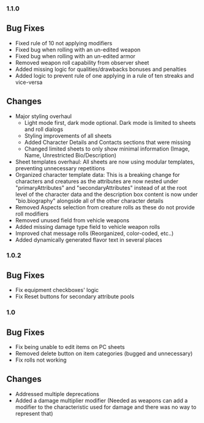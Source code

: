 ### 1.1.0

## Bug Fixes

- Fixed rule of 10 not applying modifiers
- Fixed bug when rolling with an un-edited weapon
- Fixed bug when rolling with an un-edited armor
- Removed weapon roll capability from observer sheet
- Added missing logic for qualities/drawbacks bonuses and penalties
- Added logic to prevent rule of one applying in a rule of ten streaks and vice-versa


## Changes

- Major styling overhaul
    - Light mode first, dark mode optional. Dark mode is limited to sheets and roll dialogs
    - Styling improvements of all sheets
    - Added Character Details and Contacts sections that were missing
    - Changed limited sheets to only show minimal information (Image, Name, Unrestricted Bio/Description)
- Sheet templates overhaul: All sheets are now using modular templates, preventing unnecessary repetitions
- Organized character template data: This is a breaking change for characters and creatures as the attributes are now nested under "primaryAttributes" and "secondaryAttributes" instead of at the root level of the character data and the description box content is now under "bio.biography" alongside all of the other character details
- Removed Aspects selection from creature rolls as these do not provide roll modifiers
- Removed unused field from vehicle weapons
- Added missing damage type field to vehicle weapon rolls
- Improved chat message rolls (Reorganized, color-coded, etc..)
- Added dynamically generated flavor text in several places


### 1.0.2

## Bug Fixes

- Fix equipment checkboxes' logic
- Fix Reset buttons for secondary attribute pools

### 1.0

## Bug Fixes

- Fix being unable to edit items on PC sheets
- Removed delete button on item categories (bugged and unnecessary) 
- Fix rolls not working

## Changes

- Addressed multiple deprecations
- Added a damage multiplier modifier (Needed as weapons can add a modifier to the characteristic used for damage and there was no way to represent that)